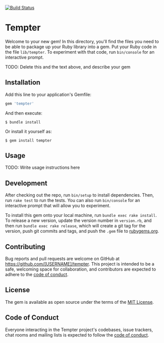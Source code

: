 [![Build Status](https://travis-ci.org/HaliksaR/Tempter.svg?branch=master)](https://travis-ci.org/HaliksaR/Tempter)
# Tempter

Welcome to your new gem! In this directory, you'll find the files you need to be able to package up your Ruby library into a gem. Put your Ruby code in the file `lib/tempter`. To experiment with that code, run `bin/console` for an interactive prompt.

TODO: Delete this and the text above, and describe your gem

## Installation

Add this line to your application's Gemfile:

```ruby
gem 'tempter'
```

And then execute:

    $ bundle install

Or install it yourself as:

    $ gem install tempter

## Usage

TODO: Write usage instructions here

## Development

After checking out the repo, run `bin/setup` to install dependencies. Then, run `rake test` to run the tests. You can also run `bin/console` for an interactive prompt that will allow you to experiment.

To install this gem onto your local machine, run `bundle exec rake install`. To release a new version, update the version number in `version.rb`, and then run `bundle exec rake release`, which will create a git tag for the version, push git commits and tags, and push the `.gem` file to [rubygems.org](https://rubygems.org).

## Contributing

Bug reports and pull requests are welcome on GitHub at https://github.com/[USERNAME]/tempter. This project is intended to be a safe, welcoming space for collaboration, and contributors are expected to adhere to the [code of conduct](https://github.com/[USERNAME]/tempter/blob/master/CODE_OF_CONDUCT.md).


## License

The gem is available as open source under the terms of the [MIT License](https://opensource.org/licenses/MIT).

## Code of Conduct

Everyone interacting in the Tempter project's codebases, issue trackers, chat rooms and mailing lists is expected to follow the [code of conduct](https://github.com/[USERNAME]/tempter/blob/master/CODE_OF_CONDUCT.md).
